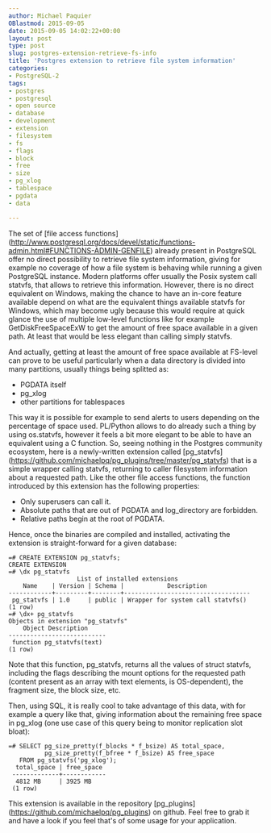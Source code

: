 ```yaml
---
author: Michael Paquier
OBlastmod: 2015-09-05
date: 2015-09-05 14:02:22+00:00
layout: post
type: post
slug: postgres-extension-retrieve-fs-info
title: 'Postgres extension to retrieve file system information'
categories:
- PostgreSQL-2
tags:
- postgres
- postgresql
- open source
- database
- development
- extension
- filesystem
- fs
- flags
- block
- free
- size
- pg_xlog
- tablespace
- pgdata
- data

---
```


The set of [file access functions]
(http://www.postgresql.org/docs/devel/static/functions-admin.html#FUNCTIONS-ADMIN-GENFILE)
already present in PostgreSQL offer no direct possibility to retrieve file
system information, giving for example no coverage of how a file system is
behaving while running a given PostgreSQL instance. Modern platforms offer
usually the Posix system call statvfs, that allows to retrieve this information.
However, there is no direct equivalent on Windows, making the chance to have
an in-core feature available depend on what are the equivalent things
available statvfs for Windows, which may become ugly because this would
require at quick glance the use of multiple low-level functions like for
example GetDiskFreeSpaceExW to get the amount of free space available in
a given path. At least that would be less elegant than calling simply
statvfs.

And actually, getting at least the amount of free space available at FS-level
can prove to be useful particularly when a data directory is divided into
many partitions, usually things being splitted as:

  * PGDATA itself
  * pg_xlog
  * other partitions for tablespaces

This way it is possible for example to send alerts to users depending on the
percentage of space used. PL/Python allows to do already such a thing by using
os.statvfs, however it feels a bit more elegant to be able to have an
equivalent using a C function. So, seeing nothing in the Postgres community
ecosystem, here is a newly-written extension called [pg\_statvfs]
(https://github.com/michaelpq/pg_plugins/tree/master/pg_statvfs) that is a
simple wrapper calling statvfs, returning to caller filesystem information
about a requested path. Like the other file access functions, the function
introduced by this extension has the following properties:

  * Only superusers can call it.
  * Absolute paths that are out of PGDATA and log\_directory are forbidden.
  * Relative paths begin at the root of PGDATA.

Hence, once the binaries are compiled and installed, activating the extension
is straight-forward for a given database:

    =# CREATE EXTENSION pg_statvfs;
    CREATE EXTENSION
    =# \dx pg_statvfs
                       List of installed extensions
        Name    | Version | Schema |            Description
    ------------+---------+--------+-----------------------------------
     pg_statvfs | 1.0     | public | Wrapper for system call statvfs()
    (1 row)
    =# \dx+ pg_statvfs
    Objects in extension "pg_statvfs"
        Object Description
    ---------------------------
     function pg_statvfs(text)
    (1 row)

Note that this function, pg\_statvfs, returns all the values of struct statvfs,
including the flags describing the mount options for the requested path
(content present as an array with text elements, is OS-dependent), the fragment
size, the block size, etc.

Then, using SQL, it is really cool to take advantage of this data, with for
example a query like that, giving information about the remaining free
space in pg\_xlog (one use case of this query being to monitor replication slot
bloat):

    =# SELECT pg_size_pretty(f_blocks * f_bsize) AS total_space,
              pg_size_pretty(f_bfree * f_bsize) AS free_space
       FROM pg_statvfs('pg_xlog');
      total_space | free_space
     -------------+------------
      4812 MB     | 3925 MB
     (1 row)

This extension is available in the repository [pg_plugins]
(https://github.com/michaelpq/pg_plugins) on github. Feel free to grab it
and have a look if you feel that's of some usage for your application.
